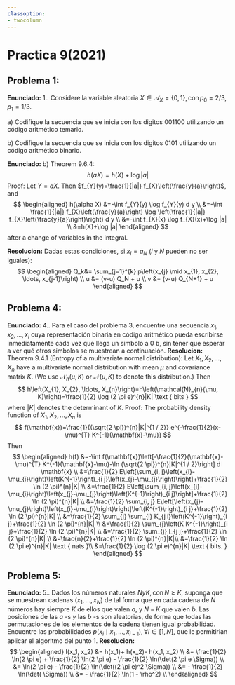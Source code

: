 ```yaml
---
classoption:
- twocolumn
---
```

# Practica 9(2021)

<!-- Libros de referencia:

[1]: Elements of information theory de T. Cover -->

## Problema 1:
**Enunciado:**
1.. Considere la variable aleatoria $X \in \mathcal{A}_{X}=\{0,1\}, \operatorname{con} p_{0}=2 / 3, p_{1}=1 / 3$.

a) Codifique la secuencia que se inicia con los digitos 001100 utilizando un código aritmético temario.

b) Codifique la secuencia que se inicia con los digitos 0101 utilizando un código aritmético binario.

**Enunciado:** b)
Theorem 9.6.4:
$$
h(a X)=h(X)+\log |a|
$$
Proof: Let $Y=a X$. Then $f_{Y}(y)=\frac{1}{|a|} f_{X}\left(\frac{y}{a}\right)$, and
$$
\begin{aligned}
h(\alpha X) &=-\int f_{Y}(y) \log f_{Y}(y) d y \\
&=-\int \frac{1}{|a|} f_{X}\left(\frac{y}{a}\right) \log \left(\frac{1}{|a|} f_{X}\left(\frac{y}{a}\right)\right) d y \\
&=-\int f_{X}(x) \log f_{X}(x)+\log |a| \\
&=h(X)+\log |a|
\end{aligned}
$$
after a change of variables in the integral.

**Resolucion:** Dadas estas condiciones, si $x_i = a_N$ ($i$ y $N$ pueden no ser iguales):
$$
\begin{aligned}
    Q_k&= \sum_{j=1}^{k} p\left(x_{j} \mid x_{1}, x_{2}, \ldots, x_{j-1}\right) \\
    u &= (v-u) Q_N + u \\
    v &= (v-u) Q_{N+1} + u
\end{aligned}
$$

<!-- 
## Problema 2:
**Enunciado:**
2.. Considere la variable aleatoria $X \in \mathcal{A} x=\left\{a_{1}, a_{2}, \ldots, a_{n}\right\}$, para la cual conoce todas las probabilidades condicionales con $p\left(x_{1} \mid x_{1}, x_{2}, \ldots, x_{i-1}\right)$. Escriba el algoritmo que le permite encontrar los valores $u$ y $v$ que definen el intervalo $[u, v]$ que representa la serie $x_{1}, x_{2}, \ldots, x_{i}$ cada vez que se muestrea un nuevo valor de $x_{i}$.
**Resolucion:**


## Problema 3:
**Enunciado:**
3.. Particularice el algoritmo encontrado en el punto 2 para el caso en que $A_{X}=\{a, b\}, y$ las $X_{i}$ son estacionarias, independientes e idénticamente distribuidas. Es decir, $p\left(X_{i}=a \mid x_{1}, \ldots, x_{i-1}\right)=p_{a}$ $y p\left(X_{i}=b \mid x_{1}, \ldots, x_{i-1}\right)=p_{0}=1-p_{\alpha}$
**Resolucion:** -->


## Problema 4:
**Enunciado:**
4.. Para el caso del problema 3, encuentre una secuencia $x_{1}, x_{2}, \ldots, x_{i}$ cuya representación binaria en código aritmético pueda escribirse inmediatamente cada vez que llega un simbolo a $0 \mathrm{~b}$, sin tener que esperar a ver qué otros simbolos se muestrean a continuación.
**Resolucion:**
Theorem 9.4.1 (Entropy of a multivariate normal distribution): Let $X_{1}, X_{2}, \ldots, X_{n}$ have a multivariate normal distribution with mean $\mu$ and covariance matrix $K .$ (We use $\mathcal{N}_{n}(\mu, K)$ or $\mathcal{N}(\mu, K)$ to denote this distribution.) Then
$$
h\left(X_{1}, X_{2}, \ldots, X_{n}\right)=h\left(\mathcal{N}_{n}(\mu, K)\right)=\frac{1}{2} \log (2 \pi e)^{n}|K| \text { bits }
$$
where $|K|$ denotes the determinant of $K$.
Proof: The probability density function of $X_{1}, X_{2}, \ldots, X_{n}$ is
$$
f(\mathbf{x})=\frac{1}{(\sqrt{2 \pi})^{n}|K|^{1 / 2}} e^{-\frac{1}{2}(x-\mu)^{T} K^{-1}(\mathbf{x}-\mu)}
$$
Then
$$
\begin{aligned}
h(f) &=-\int f(\mathbf{x})\left[-\frac{1}{2}(\mathbf{x}-\mu)^{T} K^{-1}(\mathbf{x}-\mu)-\ln (\sqrt{2 \pi})^{n}|K|^{1 / 2}\right] d \mathbf{x} \\
&=\frac{1}{2} E\left[\sum_{i, j}\left(x_{i}-\mu_{i}\right)\left(K^{-1}\right)_{i j}\left(x_{j}-\mu_{j}\right)\right]+\frac{1}{2} \ln (2 \pi)^{n}|K| \\
&=\frac{1}{2} E\left[\sum_{i, j}\left(x_{i}-\mu_{i}\right)\left(x_{j}-\mu_{j}\right)\left(K^{-1}\right)_{i j}\right]+\frac{1}{2} \ln (2 \pi)^{n}|K| \\
&=\frac{1}{2} \sum_{i, j} E\left[\left(x_{j}-\mu_{j}\right)\left(x_{i}-\mu_{i}\right)\right]\left(K^{-1}\right)_{i j}+\frac{1}{2} \ln (2 \pi)^{n}|K| \\
&=\frac{1}{2} \sum_{j} \sum_{i} K_{j i}\left(K^{-1}\right)_{i j}+\frac{1}{2} \ln (2 \pi)^{n}|K| \\
&=\frac{1}{2} \sum_{j}\left(K K^{-1}\right)_{i j}+\frac{1}{2} \ln (2 \pi)^{n}|K| \\
&=\frac{1}{2} \sum_{j} I_{j j}+\frac{1}{2} \ln (2 \pi)^{n}|K| \\
&=\frac{n}{2}+\frac{1}{2} \ln (2 \pi)^{n}|K|\\
&=\frac{1}{2} \ln (2 \pi e)^{n}|K| \text { nats }\\
&=\frac{1}{2} \log (2 \pi e)^{n}|K| \text { bits. }
\end{aligned}
$$

## Problema 5:
**Enunciado:**
5.. Dados los números naturales $N y K, \operatorname{con} N \geq K$, suponga que se muestrean cadenas $\left(x_{1}, \ldots, x_{N}\right)$ de tal forma que en cada cadena de $N$ números hay siempre $K$ de ellos que valen $a$, y $N-K$ que valen $b$. Las posiciones de las $a$ -s $y$ las $b$ -s son aleatorias, de forma que todas las permutaciones de los elementos de la cadena tienen igual probabilidad. Encuentre las probabilidades $p\left(x_{i} \mid x_{1}, \ldots, x_{i-1}\right), \forall i \in[1, N]$, que le permitirian aplicar el algoritmo del punto $1 .$
**Resolucion:** 
$$ 
\begin{aligned}
    I(x_1, x_2) &= h(x_1)+ h(x_2)- h(x_1, x_2) \\
    &= \frac{1}{2} \ln(2 \pi e) + \frac{1}{2} \ln(2 \pi e) - \frac{1}{2} \ln(\det(2 \pi e \Sigma)) \\
    &= \ln(2 \pi e) - \frac{1}{2} \ln(\det((2 \pi e)^2 \Sigma)) \\    
    &= - \frac{1}{2} \ln(\det( \Sigma)) \\    
    &= - \frac{1}{2} \ln(1 - \rho^2) \\    
\end{aligned}
$$